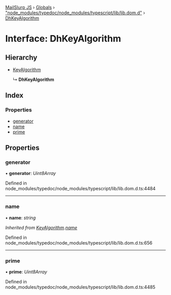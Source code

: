 [MailSlurp JS](../README.md) › [Globals](../globals.md) › ["node_modules/typedoc/node_modules/typescript/lib/lib.dom.d"](../modules/_node_modules_typedoc_node_modules_typescript_lib_lib_dom_d_.md) › [DhKeyAlgorithm](_node_modules_typedoc_node_modules_typescript_lib_lib_dom_d_.dhkeyalgorithm.md)

# Interface: DhKeyAlgorithm

## Hierarchy

* [KeyAlgorithm](_node_modules_typedoc_node_modules_typescript_lib_lib_dom_d_.keyalgorithm.md)

  ↳ **DhKeyAlgorithm**

## Index

### Properties

* [generator](_node_modules_typedoc_node_modules_typescript_lib_lib_dom_d_.dhkeyalgorithm.md#generator)
* [name](_node_modules_typedoc_node_modules_typescript_lib_lib_dom_d_.dhkeyalgorithm.md#name)
* [prime](_node_modules_typedoc_node_modules_typescript_lib_lib_dom_d_.dhkeyalgorithm.md#prime)

## Properties

###  generator

• **generator**: *Uint8Array*

Defined in node_modules/typedoc/node_modules/typescript/lib/lib.dom.d.ts:4484

___

###  name

• **name**: *string*

*Inherited from [KeyAlgorithm](_node_modules_typedoc_node_modules_typescript_lib_lib_dom_d_.keyalgorithm.md).[name](_node_modules_typedoc_node_modules_typescript_lib_lib_dom_d_.keyalgorithm.md#name)*

Defined in node_modules/typedoc/node_modules/typescript/lib/lib.dom.d.ts:656

___

###  prime

• **prime**: *Uint8Array*

Defined in node_modules/typedoc/node_modules/typescript/lib/lib.dom.d.ts:4485
